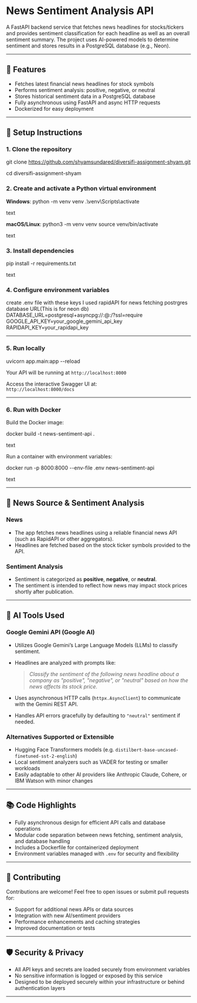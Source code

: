 # News Sentiment Analysis API

A FastAPI backend service that fetches news headlines for stocks/tickers and provides sentiment classification for each headline as well as an overall sentiment summary. The project uses AI-powered models to determine sentiment and stores results in a PostgreSQL database (e.g., Neon).

---

## 🚀 Features

- Fetches latest financial news headlines for stock symbols
- Performs sentiment analysis: positive, negative, or neutral
- Stores historical sentiment data in a PostgreSQL database
- Fully asynchronous using FastAPI and async HTTP requests
- Dockerized for easy deployment

---

## 📝 Setup Instructions

### 1. Clone the repository

git clone https://github.com/shyamsundared/diversifi-assignment-shyam.git

cd diversifi-assignment-shyam



### 2. Create and activate a Python virtual environment

**Windows**:
python -m venv venv
.\venv\Scripts\activate

text

**macOS/Linux**:
python3 -m venv venv
source venv/bin/activate

text

### 3. Install dependencies

pip install -r requirements.txt

text

### 4. Configure environment variables

create .env file with these keys
I used rapidAPI for news fetching
postrgres database URL(This is for neon db)
DATABASE_URL=postgresql+asyncpg://<username>:<password>@<host>:<port>/<database>?ssl=require
GOOGLE_API_KEY=your_google_gemini_api_key
RAPIDAPI_KEY=your_rapidapi_key




---

### 5. Run locally

uvicorn app.main:app --reload



Your API will be running at `http://localhost:8000`

Access the interactive Swagger UI at:  
`http://localhost:8000/docs`

---

### 6. Run with Docker

Build the Docker image:

docker build -t news-sentiment-api .

text

Run a container with environment variables:

docker run -p 8000:8000 --env-file .env news-sentiment-api

text

---

## 📰 News Source & Sentiment Analysis

### News

- The app fetches news headlines using a reliable financial news API (such as RapidAPI or other aggregators).
- Headlines are fetched based on the stock ticker symbols provided to the API.

### Sentiment Analysis

- Sentiment is categorized as **positive**, **negative**, or **neutral**.
- The sentiment is intended to reflect how news may impact stock prices shortly after publication.

---

## 🤖 AI Tools Used

### Google Gemini API (Google AI)

- Utilizes Google Gemini’s Large Language Models (LLMs) to classify sentiment.
- Headlines are analyzed with prompts like:

  > *Classify the sentiment of the following news headline about a company as "positive", "negative", or "neutral" based on how the news affects its stock price.*

- Uses asynchronous HTTP calls (`httpx.AsyncClient`) to communicate with the Gemini REST API.
- Handles API errors gracefully by defaulting to `"neutral"` sentiment if needed.

### Alternatives Supported or Extensible

- Hugging Face Transformers models (e.g. `distilbert-base-uncased-finetuned-sst-2-english`)
- Local sentiment analyzers such as VADER for testing or smaller workloads
- Easily adaptable to other AI providers like Anthropic Claude, Cohere, or IBM Watson with minor changes

---

## 📚 Code Highlights

- Fully asynchronous design for efficient API calls and database operations
- Modular code separation between news fetching, sentiment analysis, and database handling
- Includes a Dockerfile for containerized deployment
- Environment variables managed with `.env` for security and flexibility

---

## 🤝 Contributing

Contributions are welcome! Feel free to open issues or submit pull requests for:

- Support for additional news APIs or data sources
- Integration with new AI/sentiment providers
- Performance enhancements and caching strategies
- Improved documentation or tests

---

## 🛡️ Security & Privacy

- All API keys and secrets are loaded securely from environment variables
- No sensitive information is logged or exposed by this service
- Designed to be deployed securely within your infrastructure or behind authentication layers

---
